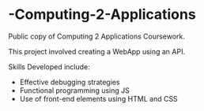 # -Computing-2-Applications
Public copy of Computing 2 Applications Coursework.

This project involved creating a WebApp using an API.

Skills Developed include:
- Effective debugging strategies
- Functional programming using JS
- Use of front-end elements using HTML and CSS
